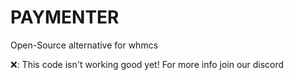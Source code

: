 # PAYMENTER
Open-Source alternative for whmcs


❌: This code isn't working good yet! For more info join our discord 